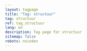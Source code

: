 ```yaml
---
layout: tagpage
title: "Tag: structuur"
tag: structuur
ref: tag_structuur
lang: en
description: Tag page for structuur
sitemap: false
robots: noindex
---
```

